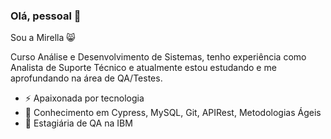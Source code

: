 ### Olá, pessoal 👋 

Sou a Mirella :smile_cat:

Curso Análise e Desenvolvimento de Sistemas, tenho experiência como Analista de Suporte Técnico e atualmente estou estudando e me aprofundando na área de QA/Testes.


- ⚡ Apaixonada por tecnologia
- 🌱 Conhecimento em Cypress, MySQL, Git, APIRest, Metodologias Ágeis
- 👯 Estagiária de QA na IBM
